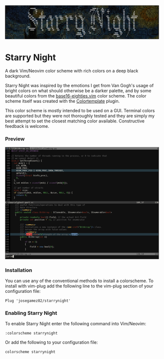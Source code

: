 ![Starry Night](https://raw.githubusercontent.com/josegamez82/starrynight/media/assets/StarryNightBanner.png)

# Starry Night
A dark Vim/Neovim color scheme with rich colors on a deep black background.

Starry Night was inspired by the emotions I get from Van Gogh's usage of bright colors on what should otherwise be a darker palette, and by some beautiful colors from the [base16-eighties.vim](https://github.com/chriskempson/base16-vim "base16-eighties.vim") color scheme. The color scheme itself was created with the [Colortemplate](https://github.com/lifepillar/vim-colortemplate "Colortemplate") plugin.

This color scheme is mostly intended to be used on a GUI. Terminal colors are supported but they were not thoroughly tested and they are simply my best attempt to set the closest matching color available. Constructive feedback is welcome.

### Preview
![Starry Night Preview](https://raw.githubusercontent.com/josegamez82/starrynight/media/assets/StarryNightPreview.png)

### Installation
You can use any of the conventional methods to install a colorscheme. To install with vim-plug add the following line to the vim-plug section of your configuration file:
```
Plug 'josegamez82/starrynight'
```

### Enabling Starry Night
To enable Starry Night enter the following command into Vim/Neovim:
```
:colorscheme starrynight
```
Or add the following to your configuration file:
```
colorscheme starrynight
```
